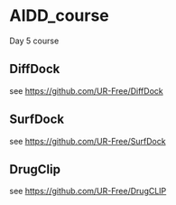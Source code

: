 # AIDD_course
Day 5 course

## DiffDock
see https://github.com/UR-Free/DiffDock

## SurfDock
see https://github.com/UR-Free/SurfDock

## DrugClip
see https://github.com/UR-Free/DrugCLIP
